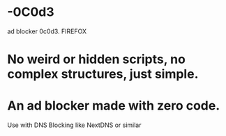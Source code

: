# -0C0d3
ad blocker 0c0d3. FIREFOX
# No weird or hidden scripts, no complex structures, just simple.
# An ad blocker made with zero code.
Use with DNS Blocking like NextDNS or similar
